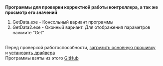 <b>Программы для проверки корректной работы контроллера, а так же просмотр его значений</b></br>

1. GetData.exe - Консольный вариант программы</br>
2. GetData2.exe - Оконный вариант. Для отображения параметров нажмите "Get"</br>
</br>
Перед проверкой работоспособности, <a href="https://github.com/CorsairLINK/VR/tree/main/%D0%9E%D1%81%D0%BD%D0%BE%D0%B2%D0%BD%D0%B0%D1%8F%20%D0%BF%D1%80%D0%BE%D1%88%D0%B8%D0%B2%D0%BA%D0%B0%20Arduino">загрузить основную прошивку</a><br/> и <a href="https://github.com/CorsairLINK/VR/tree/main/TrueOpenVR/Settings">установить драйвера</a><br/>
Программы взяты из этого <a href="https://github.com/TrueOpenVR">GitHub</a>
